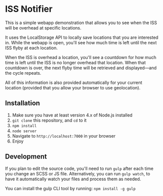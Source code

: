 # ISS Notifier

This is a simple webapp demonstration that allows you to see when the ISS will be overhead at specific locations.

It uses the LocalStorage API to locally save locations that you are interested in. While the webapp is open, you'll see how much time is left until the next ISS flyby at each location.

When the ISS is overhead a location, you'll see a countdown for how much time is left until the ISS is no longer overhead that location. When that countdown is over, the next flyby time will be retrieved and displayed—and the cycle repeats.

All of this information is also provided automatically for your current location (provided that you allow your browser to use geolocation).

## Installation

1. Make sure you have at least version 4.x of Node.js installed
2. `git clone` this repository, and `cd` to it
3. `npm install`
4. `node server`
5. Navigate to `http://localhost:7000` in your browser
6. Enjoy

## Development

If you plan to edit the source code, you'll need to run `gulp` after each time you change an SCSS or JS file. Alternatively, you can run `gulp watch`, to have it automatically watch your files and process them as needed.

You can install the gulp CLI tool by running: `npm install -g gulp`
